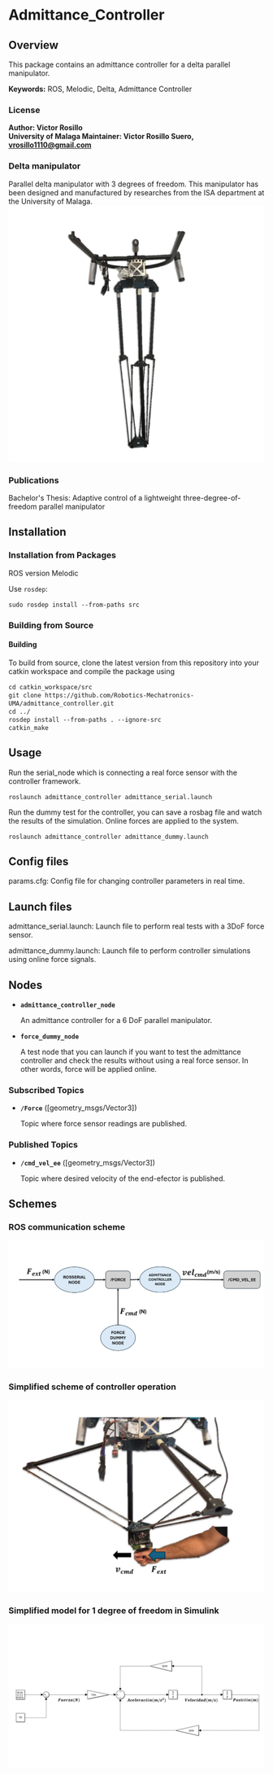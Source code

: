 # Admittance_Controller

## Overview

This package contains an admittance controller for a delta parallel manipulator.

**Keywords:** ROS, Melodic, Delta, Admittance Controller


### License

**Author: Victor Rosillo<br />
University of Malaga
Maintainer: Victor Rosillo Suero, vrosillo1110@gmail.com**

<!-- This is research code, expect that it changes often and any fitness for a particular purpose is disclaimed. -->

<!-- [![Build Status](http://rsl-ci.ethz.ch/buildStatus/icon?job=ros_best_practices)](http://rsl-ci.ethz.ch/job/ros_best_practices/) -->

### Delta manipulator

Parallel delta manipulator with 3 degrees of freedom. This manipulator has been designed and manufactured by researches from the ISA department at the University of Malaga.
![Delta manipulator](images/Delta_manipulator.jpg)


### Publications

Bachelor's Thesis: Adaptive control of a lightweight three-degree-of-freedom parallel
manipulator

## Installation

### Installation from Packages
ROS version Melodic
    
Use `rosdep`:

	sudo rosdep install --from-paths src

### Building from Source

#### Building

To build from source, clone the latest version from this repository into your catkin workspace and compile the package using

	cd catkin_workspace/src
	git clone https://github.com/Robotics-Mechatronics-UMA/admittance_controller.git
	cd ../
	rosdep install --from-paths . --ignore-src
	catkin_make

## Usage

Run the serial_node which is connecting a real force sensor with the controller framework.

	roslaunch admittance_controller admittance_serial.launch

Run the dummy test for the controller, you can save a rosbag file and watch the results of the simulation. Online forces are applied to the system.

	roslaunch admittance_controller admittance_dummy.launch
	

## Config files

params.cfg: Config file for changing controller parameters in real time.

## Launch files

admittance_serial.launch: Launch file to perform real tests with a 3DoF force sensor. 

admittance_dummy.launch: Launch file to perform controller simulations using online force signals.


## Nodes
* **`admittance_controller_node`** 

	An admittance controller for a 6 DoF parallel manipulator.

* **`force_dummy_node`** 

	A test node that you can launch if you want to test the admittance controller and check the results without using a real force sensor. In other words, force will be applied online.

### Subscribed Topics

* **`/Force`** ([geometry_msgs/Vector3])

	Topic where force sensor readings are published.


### Published Topics

* **`/cmd_vel_ee`** ([geometry_msgs/Vector3])

	Topic where desired velocity of the end-efector is published.


## Schemes

### ROS communication scheme

![ROS Interface](images/ROS_communication_scheme.jpg)

### Simplified scheme of controller operation

![Simplified scheme](images/Controller_operation.jpg)

### Simplified model for 1 degree of freedom in Simulink

![Simplified model](images/Controller_in_Simulink.jpg)



